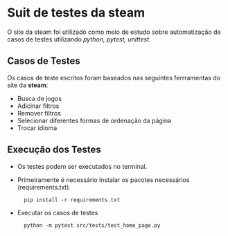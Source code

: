 # Suit de testes da steam

O site da steam foi utilizado como meio de estudo sobre automatização de casos de testes utilizando *python, pytest, unittest*.

## Casos de Testes

Os casos de teste escritos foram baseados nas seguintes ferrramentas do site da **steam**:

- Busca de jogos
- Adicinar filtros
- Remover filtros
- Selecionar diferentes formas de ordenação da página
- Trocar idioma

## Execução dos Testes

- Os testes podem ser executados no terminal.
- Primeiramente é necessário instalar os pacotes necessários (requirements.txt)

        pip install -r requirements.txt

- Executar os casos de testes

        python -m pytest src/tests/test_home_page.py
